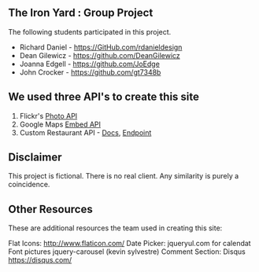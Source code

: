 ## The Iron Yard : Group Project

The following students participated in this project.

* Richard Daniel - https://GitHub.com/rdanieldesign
* Dean Gilewicz - https://github.com/DeanGilewicz
* Joanna Edgell - https://github.com/JoEdge
* John Crocker - https://github.com/gt7348b

## We used three API's to create this site

1. Flickr's [Photo API](https://www.flickr.com/services/api/)
2. Google Maps [Embed API](https://developers.google.com/maps/documentation/embed/)
3. Custom Restaurant API -
    [Docs](http://docs.restaurantapi.apiary.io/),
    [Endpoint](http://private-2d011-restaurantapi.apiary-mock.com/)

## Disclaimer

This project is fictional. There is no real client. Any similarity is purely a coincidence.


## Other Resources

These are additional resources the team used in creating this site:

Flat Icons:  http://www.flaticon.com/
Date Picker:  jqueryul.com for calendat
Font pictures jquery-carousel (kevin sylvestre)
Comment Section: Disqus https://disqus.com/

